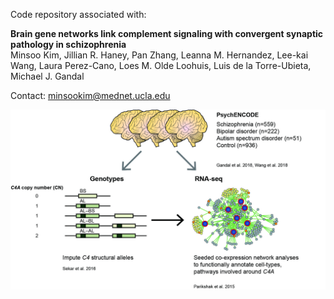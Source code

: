 Code repository associated with:

**Brain gene networks link complement signaling with convergent synaptic pathology in schizophrenia**  
Minsoo Kim, Jillian R. Haney, Pan Zhang, Leanna M. Hernandez, Lee-kai Wang, Laura Perez-Cano, Loes M. Olde Loohuis, Luis de la Torre-Ubieta, Michael J. Gandal    

Contact: minsookim@mednet.ucla.edu

![overview](./results/overview.jpg)
